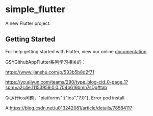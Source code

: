 # simple_flutter

A new Flutter project.

## Getting Started

For help getting started with Flutter, view our online
[documentation](https://flutter.io/).


GSYGithubAppFlutter系列学习相关的：

https://www.jianshu.com/p/533b5b8d2f71

https://yq.aliyun.com/teams/290/type_blog-cid_0-page_1?spm=a2c4e.11153959.0.0.704b616bmn7sDg#tab

Q:运行ios问题，"platforms":{"ios","7.0"}, Error pod install

A:https://blog.csdn.net/u013242081/article/details/78584117
